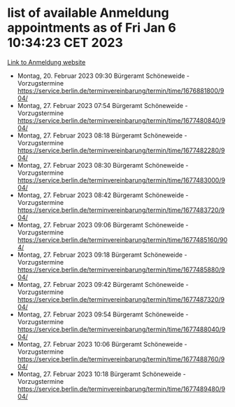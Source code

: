 # list of available Anmeldung appointments as of Fri Jan  6 10:34:23 CET 2023
[Link to Anmeldung website](https://service.berlin.de/terminvereinbarung/termin/tag.php?termin=0&anliegen[]=120686&dienstleisterlist=122210,122217,327316,122219,327312,122227,327314,122231,327346,122243,327348,122252,329742,122260,329745,122262,329748,122254,329751,122271,327278,122273,327274,122277,327276,330436,122280,327294,122282,327290,122284,327292,327539,122291,327270,122285,327266,122286,327264,122296,327268,150230,329760,122301,327282,122297,327286,122294,327284,122312,329763,122314,329775,122304,327330,122311,327334,122309,327332,122281,327352,122279,329772,122276,327324,122274,327326,122267,329766,122246,327318,122251,327320,122257,327322,122208,327298,122226,327300,121362,121364&herkunft=http%3A%2F%2Fservice.berlin.de%2Fdienstleistung%2F120686%2F)
- Montag, 20. Februar 2023 09:30 Bürgeramt Schöneweide - Vorzugstermine https://service.berlin.de/terminvereinbarung/termin/time/1676881800/904/
- Montag, 27. Februar 2023 07:54 Bürgeramt Schöneweide - Vorzugstermine https://service.berlin.de/terminvereinbarung/termin/time/1677480840/904/
- Montag, 27. Februar 2023 08:18 Bürgeramt Schöneweide - Vorzugstermine https://service.berlin.de/terminvereinbarung/termin/time/1677482280/904/
- Montag, 27. Februar 2023 08:30 Bürgeramt Schöneweide - Vorzugstermine https://service.berlin.de/terminvereinbarung/termin/time/1677483000/904/
- Montag, 27. Februar 2023 08:42 Bürgeramt Schöneweide - Vorzugstermine https://service.berlin.de/terminvereinbarung/termin/time/1677483720/904/
- Montag, 27. Februar 2023 09:06 Bürgeramt Schöneweide - Vorzugstermine https://service.berlin.de/terminvereinbarung/termin/time/1677485160/904/
- Montag, 27. Februar 2023 09:18 Bürgeramt Schöneweide - Vorzugstermine https://service.berlin.de/terminvereinbarung/termin/time/1677485880/904/
- Montag, 27. Februar 2023 09:42 Bürgeramt Schöneweide - Vorzugstermine https://service.berlin.de/terminvereinbarung/termin/time/1677487320/904/
- Montag, 27. Februar 2023 09:54 Bürgeramt Schöneweide - Vorzugstermine https://service.berlin.de/terminvereinbarung/termin/time/1677488040/904/
- Montag, 27. Februar 2023 10:06 Bürgeramt Schöneweide - Vorzugstermine https://service.berlin.de/terminvereinbarung/termin/time/1677488760/904/
- Montag, 27. Februar 2023 10:18 Bürgeramt Schöneweide - Vorzugstermine https://service.berlin.de/terminvereinbarung/termin/time/1677489480/904/
